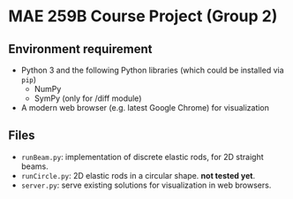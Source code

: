 MAE 259B Course Project (Group 2)
====

Environment requirement
----
- Python 3 and the following Python libraries (which could be installed via `pip`)
    - NumPy
    - SymPy (only for /diff module)
- A modern web browser (e.g. latest Google Chrome) for visualization

Files
----
- `runBeam.py`: implementation of discrete elastic rods, for 2D straight beams.
- `runCircle.py`: 2D elastic rods in a circular shape. **not tested yet**.
- `server.py`: serve existing solutions for visualization in web browsers.
